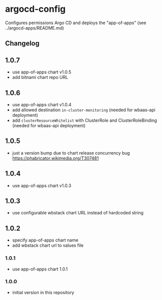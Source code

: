 # argocd-config

Configures permissions Argo CD and deploys the "app-of-apps" (see ../argocd-apps/README.md)

## Changelog
## 1.0.7
- use app-of-apps chart v1.0.5
- add bitnami chart repo URL

## 1.0.6
- use app-of-apps chart v1.0.4
- add allowed destination `in-cluster-monitoring` (needed for wbaas-api deployment)
- add `clusterResourceWhitelist` with ClusterRole and ClusterRoleBinding (needed for wbaas-api deployment)

## 1.0.5
- just a version bump due to chart release concurrency bug https://phabricator.wikimedia.org/T307481

## 1.0.4
- use app-of-apps chart v1.0.3

## 1.0.3
- use configurable wbstack chart URL instead of hardcoded string

## 1.0.2
- specify app-of-apps chart name
- add wbstack chart url to values file

### 1.0.1
- use app-of-apps chart 1.0.1

### 1.0.0
- initial version in this repository